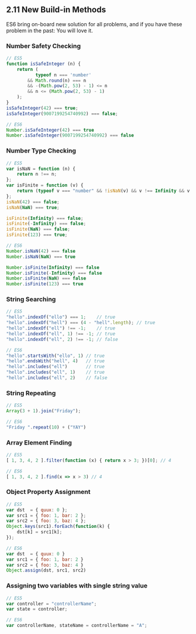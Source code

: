 ## 2.11 New Build-in Methods

ES6 bring on-board new solution for all problems, and if you have these problem in the past: You will love it.

### Number Safety Checking
```javascript
// ES5
function isSafeInteger (n) {
    return (
           typeof n === 'number'
        && Math.round(n) === n
        && -(Math.pow(2, 53) - 1) <= n
        && n <= (Math.pow(2, 53) - 1)
    );
}
isSafeInteger(42) === true;
isSafeInteger(9007199254740992) === false;
```

```javascript
// ES6
Number.isSafeInteger(42) === true
Number.isSafeInteger(9007199254740992) === false
```

### Number Type Checking
```javascript
// ES5
var isNaN = function (n) {
    return n !== n;
};
var isFinite = function (v) {
    return (typeof v === "number" && !isNaN(v) && v !== Infinity && v !== -Infinity);
};
isNaN(42) === false;
isNaN(NaN) === true;

isFinite(Infinity) === false;
isFinite(-Infinity) === false;
isFinite(NaN) === false;
isFinite(123) === true;
```

```javascript
// ES6
Number.isNaN(42) === false
Number.isNaN(NaN) === true

Number.isFinite(Infinity) === false
Number.isFinite(-Infinity) === false
Number.isFinite(NaN) === false
Number.isFinite(123) === true
```

### String Searching
```javascript
// ES5
"hello".indexOf("ello") === 1;    // true
"hello".indexOf("hell") === (4 - "hell".length); // true
"hello".indexOf("ell") !== -1;    // true
"hello".indexOf("ell", 1) !== -1; // true
"hello".indexOf("ell", 2) !== -1; // false
```

```javascript
// ES6
"hello".startsWith("ello", 1) // true
"hello".endsWith("hell", 4)   // true
"hello".includes("ell")       // true
"hello".includes("ell", 1)    // true
"hello".includes("ell", 2)    // false
```

### String Repeating
```javascript
// ES5
Array(3 + 1).join("Friday");
```

```javascript
// ES6
"Friday ".repeat(10) + ("YAY")
```

### Array Element Finding
```javascript
// ES5
[ 1, 3, 4, 2 ].filter(function (x) { return x > 3; })[0]; // 4
```

```javascript
// ES6
[ 1, 3, 4, 2 ].find(x => x > 3) // 4
```

### Object Property Assignment
```javascript
// ES5
var dst  = { quux: 0 };
var src1 = { foo: 1, bar: 2 };
var src2 = { foo: 3, baz: 4 };
Object.keys(src1).forEach(function(k) {
    dst[k] = src1[k];
});
```

```javascript
// ES6
var dst  = { quux: 0 }
var src1 = { foo: 1, bar: 2 }
var src2 = { foo: 3, baz: 4 }
Object.assign(dst, src1, src2)
```

### Assigning two variables with single string value
```javascript
// ES5
var controller = "controllerName";
var state = controller;
```

```javascript
// ES6
var controllerName, stateName = controllerName = "A";
```
